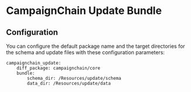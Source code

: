 # CampaignChain Update Bundle

Configuration
-------------

You can configure the default package name and the target directories for the
schema and update files with these configuration parameters:

    campaignchain_update:
        diff_package: campaignchain/core
        bundle:
            schema_dir: /Resources/update/schema
            data_dir: /Resources/update/data
